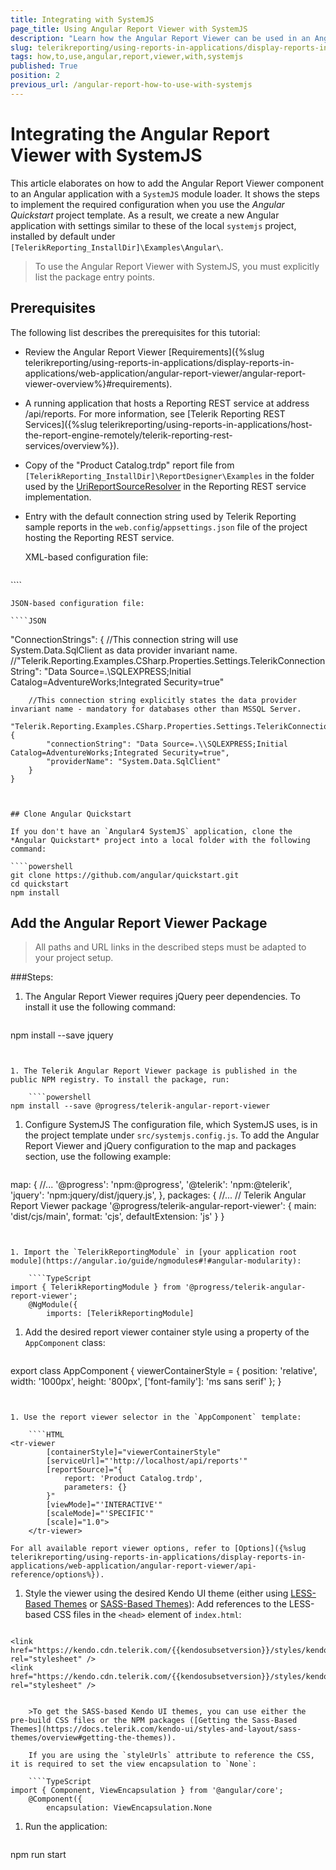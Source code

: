 ```yaml
---
title: Integrating with SystemJS
page_title: Using Angular Report Viewer with SystemJS
description: "Learn how the Angular Report Viewer can be used in an Angular SystemJS application with a few simple steps."
slug: telerikreporting/using-reports-in-applications/display-reports-in-applications/web-application/angular-report-viewer/how-to-use-angular-report-viewer-with-systemjs
tags: how,to,use,angular,report,viewer,with,systemjs
published: True
position: 2
previous_url: /angular-report-how-to-use-with-systemjs
---
```


# Integrating the Angular Report Viewer with SystemJS

This article elaborates on how to add the Angular Report Viewer component to an Angular application with a `SystemJS` module loader. It shows the steps to implement the required configuration when you use the *Angular Quickstart* project template. As a result, we create a new Angular application with settings similar to these of the local `systemjs` project, installed by default under `[TelerikReporting_InstallDir]\Examples\Angular\`.

> To use the Angular Report Viewer with SystemJS, you must explicitly list the package entry points.

## Prerequisites

The following list describes the prerequisites for this tutorial:

* Review the Angular Report Viewer [Requirements]({%slug telerikreporting/using-reports-in-applications/display-reports-in-applications/web-application/angular-report-viewer/angular-report-viewer-overview%}#requirements).
* A running application that hosts a Reporting REST service at address /api/reports. For more information, see [Telerik Reporting REST Services]({%slug telerikreporting/using-reports-in-applications/host-the-report-engine-remotely/telerik-reporting-rest-services/overview%}).
* Copy of the "Product Catalog.trdp" report file from `[TelerikReporting_InstallDir]\ReportDesigner\Examples` in the folder used by the [UriReportSourceResolver](/api/telerik.reporting.services.urireportsourceresolver) in the Reporting REST service implementation.
* Entry with the default connection string used by Telerik Reporting sample reports in the `web.config`/`appsettings.json` file of the project hosting the Reporting REST service.

	XML-based configuration file:

	````XML
<connectionStrings>
		<add name="Telerik.Reporting.Examples.CSharp.Properties.Settings.TelerikConnectionString"
			connectionString="Data Source=(local);Initial Catalog=AdventureWorks;Integrated Security=SSPI"
			providerName="System.Data.SqlClient" />
	</connectionStrings>
````

	JSON-based configuration file:

	````JSON
"ConnectionStrings": {
		//This connection string will use System.Data.SqlClient as data provider invariant name.
		//"Telerik.Reporting.Examples.CSharp.Properties.Settings.TelerikConnectionString": "Data Source=.\\SQLEXPRESS;Initial Catalog=AdventureWorks;Integrated Security=true"
		
		//This connection string explicitly states the data provider invariant name - mandatory for databases other than MSSQL Server.
		"Telerik.Reporting.Examples.CSharp.Properties.Settings.TelerikConnectionString": {
			"connectionString": "Data Source=.\\SQLEXPRESS;Initial Catalog=AdventureWorks;Integrated Security=true",
			"providerName": "System.Data.SqlClient"
		}
	}
````


## Clone Angular Quickstart

If you don't have an `Angular4 SystemJS` application, clone the *Angular Quickstart* project into a local folder with the following command:

````powershell
git clone https://github.com/angular/quickstart.git
cd quickstart
npm install
````

## Add the Angular Report Viewer Package

> All paths and URL links in the described steps must be adapted to your project setup. 

###Steps:

1. The Angular Report Viewer requires jQuery peer dependencies. To install it use the following command:

	````powershell
npm install --save jquery
````


1. The Telerik Angular Report Viewer package is published in the public NPM registry. To install the package, run:

	````powershell
npm install --save @progress/telerik-angular-report-viewer
````


1. Configure SystemJS The configuration file, which SystemJS uses, is in the project template under `src/systemjs.config.js`. To add the Angular Report Viewer and jQuery configuration to the map and packages section, use the following example:

	````JSON
map: {
		//...
		'@progress': 'npm:@progress',
		'@telerik': 'npm:@telerik',
		'jquery': 'npm:jquery/dist/jquery.js',
	},
	packages: {
		//...
		// Telerik Angular Report Viewer package
		'@progress/telerik-angular-report-viewer': {
			main: 'dist/cjs/main',
			format: 'cjs',
			defaultExtension: 'js'
		}
	}
````


1. Import the `TelerikReportingModule` in [your application root module](https://angular.io/guide/ngmodules#!#angular-modularity):

	````TypeScript
import { TelerikReportingModule } from '@progress/telerik-angular-report-viewer';
	@NgModule({
		imports: [TelerikReportingModule]
````


1. Add the desired report viewer container style using a property of the `AppComponent` class:

	````TypeScript
export class AppComponent {
		viewerContainerStyle = {
			position: 'relative',
			width: '1000px',
			height: '800px',
			['font-family']: 'ms sans serif'
		};
	}
````


1. Use the report viewer selector in the `AppComponent` template:

	````HTML
<tr-viewer
		[containerStyle]="viewerContainerStyle"
		[serviceUrl]="'http://localhost/api/reports'"
		[reportSource]="{
			report: 'Product Catalog.trdp',
			parameters: {}
		}"
		[viewMode]="'INTERACTIVE'"
		[scaleMode]="'SPECIFIC'"
		[scale]="1.0">
	</tr-viewer>
````

	For all available report viewer options, refer to [Options]({%slug telerikreporting/using-reports-in-applications/display-reports-in-applications/web-application/angular-report-viewer/api-reference/options%}).

1. Style the viewer using the desired Kendo UI theme (еither using [LESS-Based Themes](https://docs.telerik.com/kendo-ui/styles-and-layout/less-themes/overview) or [SASS-Based Themes](https://docs.telerik.com/kendo-ui/styles-and-layout/sass-themes/overview)): Add references to the LESS-based CSS files in the `<head>` element of `index.html`:

	````HTML
<!-- The required LESS-based styles -->
	<link href="https://kendo.cdn.telerik.com/{{kendosubsetversion}}/styles/kendo.common.min.css" rel="stylesheet" />
	<link href="https://kendo.cdn.telerik.com/{{kendosubsetversion}}/styles/kendo.blueopal.min.css" rel="stylesheet" />
````

	>To get the SASS-based Kendo UI themes, you can use either the pre-build CSS files or the NPM packages ([Getting the Sass-Based Themes](https://docs.telerik.com/kendo-ui/styles-and-layout/sass-themes/overview#getting-the-themes)).

	If you are using the `styleUrls` attribute to reference the CSS, it is required to set the view encapsulation to `None`:

	````TypeScript
import { Component, ViewEncapsulation } from '@angular/core';
	@Component({
		encapsulation: ViewEncapsulation.None
````


1. Run the application:

	````powershell
npm run start
````


